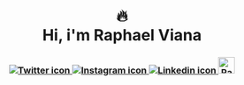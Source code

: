 <h1 align="center">
  🔥
  <br>
  Hi, i'm Raphael Viana
</h1>

<h3 align="center">
  <a href="https://www.twitter.com/rnvdev"><img src="https://user-images.githubusercontent.com/45907874/87145094-325fdd80-c27f-11ea-8cc6-2efd527909ac.png" alt="Twitter icon">
  </a>
  <a href="https://www.instagram.com/rnvdev"><img src="https://user-images.githubusercontent.com/45907874/87144968-f62c7d00-c27e-11ea-90db-830adfc305ef.png" alt="Instagram icon">   </a>  
  <a href="https://www.linkedin.com/in/rnvdev"><img src="https://user-images.githubusercontent.com/45907874/87144785-b5346880-c27e-11ea-9616-34add0459721.png" alt="Linkedin icon">   </a>
  <a href="https://dev.to/rnvdev">
  <img src="https://d2fltix0v2e0sb.cloudfront.net/dev-badge.svg" alt="Raphael Viana's DEV Profile" height="30" width="30">
  </a>
</h3>
